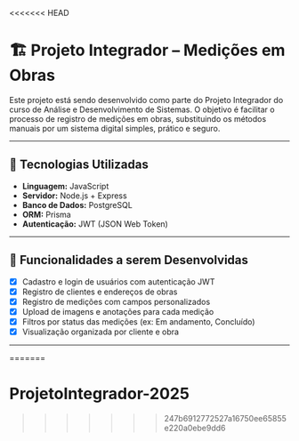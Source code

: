 <<<<<<< HEAD
# 🏗️ Projeto Integrador – Medições em Obras

Este projeto está sendo desenvolvido como parte do Projeto Integrador do curso de Análise e Desenvolvimento de Sistemas. O objetivo é facilitar o processo de registro de medições em obras, substituindo os métodos manuais por um sistema digital simples, prático e seguro.

---

## 🚀 Tecnologias Utilizadas

- **Linguagem:** JavaScript
- **Servidor:** Node.js + Express
- **Banco de Dados:** PostgreSQL
- **ORM:** Prisma
- **Autenticação:** JWT (JSON Web Token)

---

## 🎯 Funcionalidades a serem Desenvolvidas

- [x] Cadastro e login de usuários com autenticação JWT
- [x] Registro de clientes e endereços de obras
- [x] Registro de medições com campos personalizados
- [x] Upload de imagens e anotações para cada medição
- [x] Filtros por status das medições (ex: Em andamento, Concluído)
- [x] Visualização organizada por cliente e obra

---
=======
# ProjetoIntegrador-2025
>>>>>>> 247b6912772527a16750ee65855e220a0ebe9dd6
